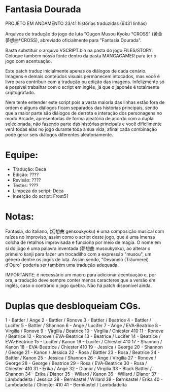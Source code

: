 # Fantasia Dourada

PROJETO EM ANDAMENTO 23/41 histórias traduzidas (6431 linhas)

Arquivos de tradução do jogo de luta "Ougon Musou Kyoku †CROSS" (黄金夢想曲†CROSS), abreviado oficialmente para "Fantasia Dourada".

Basta substituir o arquivo VSCRIPT.bin na pasta do jogo FILES/STORY. Coloque também nossa fonte dentro da pasta MANGAGAMER para ter o jogo com acentuação.

Este patch traduz inicialmente apenas os diálogos de cada cenário. Imagens e demais conteúdos visuais permanecem intocados, mas você é livre para contribuir com a tradução ou edição das imagens.
Infelizmente só é possível trabalhar com o script em inglês, já que o japonês é totalmente criptografado.

Nem tente entender este script pois a vasta maioria das linhas estão fora de ordem e alguns diálogos ficam separados das histórias principais,
sendo que a maior parte são diálogos de derrota e interação dos personagens no modo Arcade, apresentadas de forma aleatória de acordo com a dupla selecionada, 
não fazendo parte das histórias principais e você dificilmente verá todas elas no jogo durante toda a sua vida, afinal cada combinação pode gerar seis diálogos diferentes aleatoriamente.

# Equipe:
- Tradução: Deca
- Edição: ????
- Revisão: ????
- Testes: ????
- Limpeza do script: Deca
- Inserção do script: Frost51

# Notas:
Fantasia, do italiano, (幻想曲 gensoukyoku) é uma composição musical com raízes no improviso, assim como o script deste jogo, que é uma imensa colcha de retalhos improvisada e funciona por meio de magia.
O nome em si do jogo é uma palavra inventada (夢想曲 musoukyoku), ao alterar o primeiro kanji para fazer um trocadilho com a expressão "musou", um gênero dentre os jogos de luta. 
Assim sendo, "Devaneio (Träumerei) d'Ouro" poderia ser também uma tradução adequada.
 
IMPORTANTE: é necessário um macro para adicionar acentuação e, por ora, a tradução deve sempre conter menos caracteres que a versão em inglês, caso o contrário o jogo quebra. Não há patch disponível ainda.

# Duplas que desbloqueiam CGs.

1 - Battler / Ange
2 - Battler / Ronove
3 - Battler / Beatrice
4 - Battler / Lucifer
5 - Battler / Shannon
6 - Ange / Lucifer
7 - Ange / EVA-Beatrice
8 - Virgilia / Ronove
9 - Virgilia / Beatrice
10 - Virgilia / Chiester 410
11 - Ronove / Beatrice
12 - Ronove / EVA-Beatrice
13 - Beatrice / Lucifer
14 - Beatrice / EVA-Beatrice
15 - Lucifer / Kanon
16 - Lucifer / Chiester 410
17 - Shannon / Kanon
18 - EVA-Beatrice / Chiester 410
19 - Jessica / George
20 - Shannon / George
21 - Kanon / Jessica
22 - Rosa / Battler
23 - Rosa / Beatrice
24 - Battler / Kanon
25 - Jessica / Shannon
26 - Ange / Virgilia
27 - Ronove / George
28 - George / Beatrice
29 - Rosa / EVA-Beatrice
30 - Rosa / Chiester-410
31 - Erika / Ange
32 - Dlanor / Virgilia
33 - Black Battler / Shannon
34 - Erika / Dlanor
35 - Willard / Kanon
36 - Willard / Dlanor
37 - Lambdadelta / Jessica
38 - Bernkastel / Willard
39 - Bernkastel / Erika
40 - Lambdadelta / Chiester 410
41 - Bernkastel / Lambdadelta 
